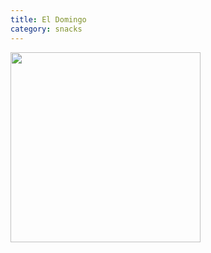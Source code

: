 ```yaml
---
title: El Domingo
category: snacks
---
```

<img src="https://res.cloudinary.com/popmenu/image/upload/c_limit,f_auto,h_1440,q_auto,w_1440/v5ui54daak4bnbfp4fob.jpg" class="img-card-top" style="height:19rem;">
